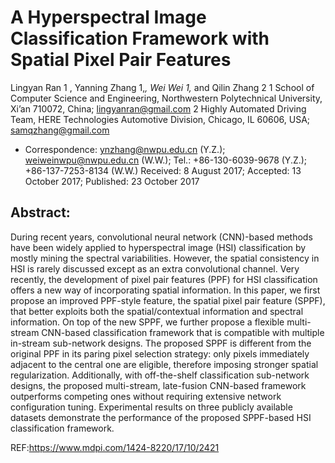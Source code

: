 
# A Hyperspectral Image Classification Framework with Spatial Pixel Pair Features
Lingyan Ran 1
, Yanning Zhang 1,*, Wei Wei 1,* and Qilin Zhang 2
1 School of Computer Science and Engineering, Northwestern Polytechnical University, Xi’an 710072, China;
lingyanran@gmail.com
2 Highly Automated Driving Team, HERE Technologies Automotive Division, Chicago, IL 60606, USA;
samqzhang@gmail.com
* Correspondence: ynzhang@nwpu.edu.cn (Y.Z.); weiweinwpu@nwpu.edu.cn (W.W.);
Tel.: +86-130-6039-9678 (Y.Z.); +86-137-7253-8134 (W.W.)
Received: 8 August 2017; Accepted: 13 October 2017; Published: 23 October 2017

## Abstract: 

During recent years, convolutional neural network (CNN)-based methods have been
widely applied to hyperspectral image (HSI) classification by mostly mining the spectral variabilities.
However, the spatial consistency in HSI is rarely discussed except as an extra convolutional channel.
Very recently, the development of pixel pair features (PPF) for HSI classification offers a new way
of incorporating spatial information. In this paper, we first propose an improved PPF-style feature,
the spatial pixel pair feature (SPPF), that better exploits both the spatial/contextual information
and spectral information. On top of the new SPPF, we further propose a flexible multi-stream
CNN-based classification framework that is compatible with multiple in-stream sub-network designs.
The proposed SPPF is different from the original PPF in its paring pixel selection strategy: only pixels
immediately adjacent to the central one are eligible, therefore imposing stronger spatial regularization.
Additionally, with off-the-shelf classification sub-network designs, the proposed multi-stream,
late-fusion CNN-based framework outperforms competing ones without requiring extensive network
configuration tuning. Experimental results on three publicly available datasets demonstrate the
performance of the proposed SPPF-based HSI classification framework.



REF:https://www.mdpi.com/1424-8220/17/10/2421
